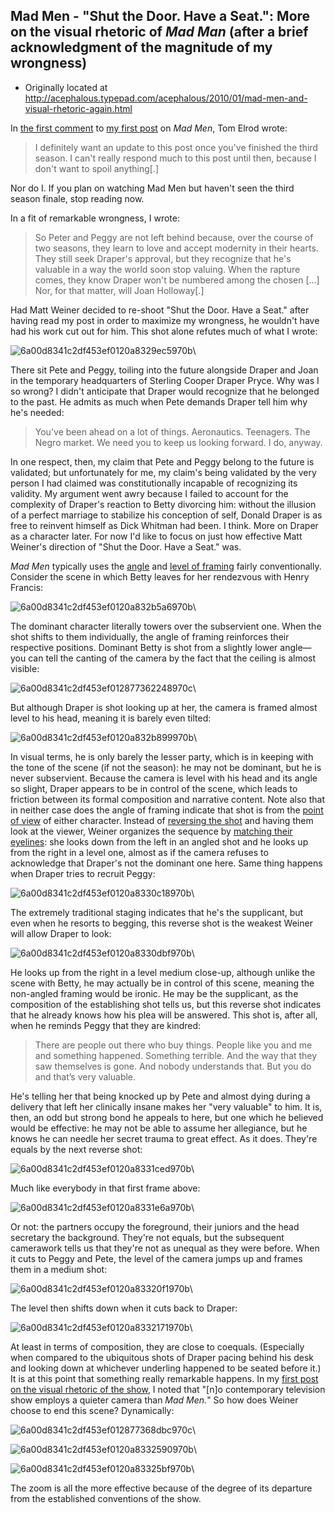 ## Mad Men - "Shut the Door. Have a Seat.": More on the visual rhetoric of *Mad Man* (after a brief acknowledgment of the magnitude of my wrongness)

 * Originally located at http://acephalous.typepad.com/acephalous/2010/01/mad-men-and-visual-rhetoric-again.html

In [the first comment](http://acephalous.typepad.com/acephalous/2010/01/don-draper-as-an-unraptured-emma-bovary.html?cid=6a00d8341c2df453ef012876e1c154970c#comment-6a00d8341c2df453ef012876e1c154970c) to [my first post](http://acephalous.typepad.com/acephalous/2010/01/don-draper-as-an-unraptured-emma-bovary.html) on *Mad Men*, Tom Elrod wrote:

> I definitely want an update to this post once you've finished the third season.  I can't really respond much to this post until then, because I don't want to spoil anything[.]

Nor do I.  If you plan on watching Mad Men but haven't seen the third season finale, stop reading now.  

In a fit of remarkable wrongness, I wrote:

> So Peter and Peggy are not left behind because, over the course of two seasons, they learn to love and accept modernity in their hearts. They still seek Draper's approval, but they recognize that he's valuable in a way the world soon stop valuing. When the rapture comes, they know Draper won't be numbered among the chosen [...] Nor, for that matter, will Joan Holloway[.]

Had Matt Weiner decided to re-shoot "Shut the Door. Have a Seat." after having read my post in order to maximize my wrongness, he wouldn't have had his work cut out for him.  This shot alone refutes much of what I wrote:

![6a00d8341c2df453ef0120a8329ec5970b](images/tv/mad-men-shut-the-door-have-a-seat/6a00d8341c2df453ef0120a8329ec5970b.jpg)\ 

There sit Pete and Peggy, toiling into the future alongside Draper and Joan in the temporary headquarters of Sterling Cooper Draper Pryce.  Why was I so wrong?  I didn't anticipate that Draper would recognize that he belonged to the past.  He admits as much when Pete demands Draper tell him why he's needed:

> You've been ahead on a lot of things. Aeronautics. Teenagers. The Negro market. We need you to keep us looking forward. I do, anyway.

In one respect, then, my claim that Pete and Peggy belong to the future is validated; but unfortunately for me, my claim's being validated by the very person I had claimed was constitutionally incapable of recognizing its validity.  My argument went awry because I failed to account for the complexity of Draper's reaction to Betty divorcing him: without the illusion of a perfect marriage to stabilize his conception of self, Donald Draper is as free to reinvent himself as Dick Whitman had been.  I think.  More on Draper as a character later.  For now I'd like to focus on just how effective Matt Weiner's direction of "Shut the Door. Have a Seat." was.  

*Mad Men* typically uses the [angle](http://classes.yale.edu/film-analysis/htmfiles/cinematography.htm#48004) and [level of framing](http://classes.yale.edu/film-analysis/htmfiles/cinematography.htm#48009) fairly conventionally.  Consider the scene in which Betty leaves for her rendezvous with Henry Francis:

![6a00d8341c2df453ef0120a832b5a6970b](images/tv/mad-men-shut-the-door-have-a-seat/6a00d8341c2df453ef0120a832b5a6970b.jpg)\ 

The dominant character literally towers over the subservient one.  When the shot shifts to them individually, the angle of framing reinforces their respective positions.  Dominant Betty is shot from a slightly lower angle—you can tell the canting of the camera by the fact that the ceiling is almost visible:

![6a00d8341c2df453ef012877362248970c](images/tv/mad-men-shut-the-door-have-a-seat/6a00d8341c2df453ef012877362248970c.jpg)\ 

But although Draper is shot looking up at her, the camera is framed almost level to his head, meaning it is barely even tilted:

![6a00d8341c2df453ef0120a832b899970b](images/tv/mad-men-shut-the-door-have-a-seat/6a00d8341c2df453ef0120a832b899970b.jpg)\ 

In visual terms, he is only barely the lesser party, which is in keeping with the tone of the scene (if not the season): he may not be dominant, but he is never subservient.  Because the camera is level with his head and its angle so slight, Draper appears to be in control of the scene, which leads to friction between its formal composition and narrative content.  Note also that in neither case does the angle of framing indicate that shot is from the [point of view](http://classes.yale.edu/film-analysis/htmfiles/cinematography.htm#48019) of either character.  Instead of [reversing the shot](http://classes.yale.edu/film-analysis/htmfiles/editing.htm#51531) and having them look at the viewer, Weiner organizes the sequence by [matching their eyelines](http://classes.yale.edu/film-analysis/htmfiles/editing.htm#98485): she looks down from the left in an angled shot and he looks up from the right in a level one, almost as if the camera refuses to acknowledge that Draper's not the dominant one here.  Same thing happens when Draper tries to recruit Peggy:

![6a00d8341c2df453ef0120a8330c18970b](images/tv/mad-men-shut-the-door-have-a-seat/6a00d8341c2df453ef0120a8330c18970b.jpg)\ 

The extremely traditional staging indicates that he's the supplicant, but even when he resorts to begging, this reverse shot is the weakest Weiner will allow Draper to look:

![6a00d8341c2df453ef0120a8330dbf970b](images/tv/mad-men-shut-the-door-have-a-seat/6a00d8341c2df453ef0120a8330dbf970b.jpg)\ 

He looks up from the right in a level medium close-up, although unlike the scene with Betty, he may actually be in control of this scene, meaning the non-angled framing would be ironic.  He may be the supplicant, as the composition of the establishing shot tells us, but this reverse shot indicates that he already knows how his plea will be answered.  This shot is, after all, when he reminds Peggy that they are kindred:

> There are people out there who buy things.  People like you and me and something happened.  Something terrible.  And the way that they saw themselves is gone.  And nobody understands that. But you do and that’s very valuable.

He's telling her that being knocked up by Pete and almost dying during a delivery that left her clinically insane makes her "very valuable" to him.  It is, then, an odd but strong bond he appeals to here, but one which he believed would be effective: he may not be able to assume her allegiance, but he knows he can needle her secret trauma to great effect.  As it does.  They're equals by the next reverse shot:

![6a00d8341c2df453ef0120a8331ced970b](images/tv/mad-men-shut-the-door-have-a-seat/6a00d8341c2df453ef0120a8331ced970b.jpg)\ 

Much like everybody in that first frame above:

![6a00d8341c2df453ef0120a8331e6a970b](images/tv/mad-men-shut-the-door-have-a-seat/6a00d8341c2df453ef0120a8331e6a970b.jpg)\ 

Or not: the partners occupy the foreground, their juniors and the head secretary the background.  They're not equals, but the subsequent camerawork tells us that they're not as unequal as they were before.  When it cuts to Peggy and Pete, the level of the camera jumps up and frames them in a medium shot:

![6a00d8341c2df453ef0120a83320f1970b](images/tv/mad-men-shut-the-door-have-a-seat/6a00d8341c2df453ef0120a83320f1970b.jpg)\ 

The level then shifts down when it cuts back to Draper:

![6a00d8341c2df453ef0120a8332171970b](images/tv/mad-men-shut-the-door-have-a-seat/6a00d8341c2df453ef0120a8332171970b.jpg)\ 

At least in terms of composition, they are close to coequals.  (Especially when compared to the ubiquitous shots of Draper pacing behind his desk and looking down at whichever underling happened to be seated before it.)  It is at this point that something really remarkable happens.  In my [first post on the visual rhetoric of the show](http://acephalous.typepad.com/acephalous/2010/01/mand-men-and-visual-rhetoric.html), I noted that "[n]o contemporary television show employs a quieter camera than *Mad Men.*"  So how does Weiner choose to end this scene?  Dynamically:

![6a00d8341c2df453ef012877368dbc970c](images/tv/mad-men-shut-the-door-have-a-seat/6a00d8341c2df453ef012877368dbc970c.jpg)\ 

![6a00d8341c2df453ef0120a8332590970b](images/tv/mad-men-shut-the-door-have-a-seat/6a00d8341c2df453ef0120a8332590970b.jpg)\ 

![6a00d8341c2df453ef0120a83325bf970b](images/tv/mad-men-shut-the-door-have-a-seat/6a00d8341c2df453ef0120a83325bf970b.jpg)\ 

The zoom is all the more effective because of the degree of its departure from the established conventions of the show.  
